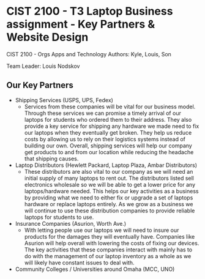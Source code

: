 # CIST 2100 - T3 Laptop Business assignment - Key Partners & Website Design
  CIST 2100 - Orgs Apps and Technology
  Authors: Kyle, Louis, Son

  Team Leader: Louis Nodskov
  
## Our Key Partners

* Shipping Services (USPS, UPS, Fedex)
  * Services from these companies will be vital for our business model. Through these services we can promise a timely arrival of our laptops
  for students who ordered them to their address. They also provide a key service for shipping any hardware we made need to fix our laptops
  when they eventually get broken. They help us reduce costs by allowing us to rely on their logistics systems instead of building our own.
  Overall, shipping services will help our company get products to and from our location while reducing the headache that shipping causes.
* Laptop Distributors (Hewlett Packard, Laptop Plaza, Ambar Distributors)
  * These distributors are also vital to our company as we will need an initial supply of many laptops to rent out. The distributors listed
  sell electronics wholesale so we will be able to get a lower price for any laptops/hardware needed. This helps our key activities as a
  business by providing what we need to either fix or upgrade a set of laptops hardware or replace laptops entirely. As we grow as a business
  we will continue to use these distribution companies to provide reliable laptops for students to use.
* Insurance Companies (Asurion, Worth Ave.)
  * With letting people use our laptops we will need to insure our products for the damages they will eventually have. Companies like
  Asurion will help overall with lowering the costs of fixing our devices. The key activities that these companies interact with mainly has
  to do with the management of our laptop inventory as a whole as we will likely have constant issues to deal with.
* Community Colleges / Universities around Omaha (MCC, UNO)
